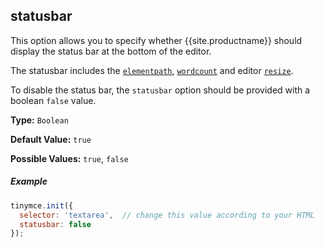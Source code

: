 ## statusbar

This option allows you to specify whether {{site.productname}} should display the status bar at the bottom of the editor.

The statusbar includes the [`elementpath`](#elementpath), [`wordcount`]({{site.baseurl}}/plugins/wordcount/) and editor [`resize`](#resize).

To disable the status bar, the `statusbar` option should be provided with a boolean `false` value.

**Type:** `Boolean`

**Default Value:** `true`

**Possible Values:** `true`, `false`

##### Example

```js
tinymce.init({
  selector: 'textarea',  // change this value according to your HTML
  statusbar: false
});
```
